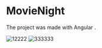 # MovieNight

The project was made with Angular . 

![12222](https://user-images.githubusercontent.com/73140217/137987738-4dbdd8b4-082b-4807-ab24-5afd9e9d6a24.png)
![333333](https://user-images.githubusercontent.com/73140217/137987831-db8e1a4b-58e9-49c8-8f5b-82cf8db78cce.png)
